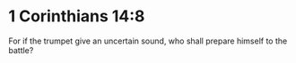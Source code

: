 # 1 Corinthians 14:8

For if the trumpet give an uncertain sound, who shall prepare himself to the battle?